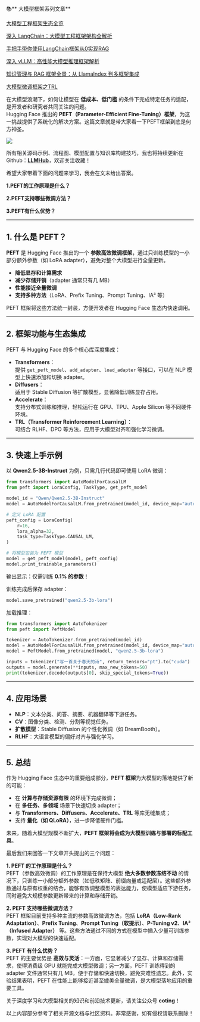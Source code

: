 📚** 大模型框架系列文章**

[大模型工程框架生态全览](https://zhuanlan.zhihu.com/p/1946500640349094644)

[深入 LangChain：大模型工程框架架构全解析](https://zhuanlan.zhihu.com/p/1946599445497095365)

[手把手带你使用LangChain框架从0实现RAG](https://zhuanlan.zhihu.com/p/1946857016162252076)

[深入 vLLM：高性能大模型推理框架解析](https://zhuanlan.zhihu.com/p/1947248904983811905)

[知识管理与 RAG 框架全景：从 LlamaIndex 到多框架集成](https://zhuanlan.zhihu.com/p/1947256018003277719)

[大模型微调框架之TRL](https://zhuanlan.zhihu.com/p/1947619721609458855)

在大模型浪潮下，如何让模型在 **低成本、低门槛** 的条件下完成特定任务的适配，是开发者和研究者共同关注的问题。  
Hugging Face 推出的 **PEFT（Parameter-Efficient Fine-Tuning）框架**，为这一挑战提供了系统化的解决方案。这篇文章就是带大家看一下PEFT框架到底是何方神圣。

![](https://cdn.nlark.com/yuque/0/2025/png/28454971/1756285089281-1606264c-2507-4293-9772-715513559218.png)

<font style="color:rgb(25, 27, 31);">所有相关源码示例、流程图、模型配置与知识库构建技巧，我也将持续更新在Github：</font>[**<font style="color:rgb(25, 27, 31);">LLMHub</font>**](https://github.com/algcoting/LLMHub)<font style="color:rgb(25, 27, 31);">，欢迎关注收藏！</font>

希望大家带着下面的问题来学习，我会在文末给出答案。

**1.PEFT的工作原理是什么？**

**2.PEFT支持哪些微调方法？**

**3.PEFT有什么优势？**

---

## 1. 什么是 PEFT？
**PEFT** 是 Hugging Face 推出的一个 **参数高效微调框架**，通过只训练模型的一小部分额外参数（如 LoRA adapter），避免对整个大模型进行全量更新。

+ **降低显存和计算需求**
+ **减少存储开销**（adapter 通常只有几 MB）
+ **性能接近全量微调**
+ **支持多种方法**（LoRA、Prefix Tuning、Prompt Tuning、IA³ 等）

PEFT 框架将这些方法统一封装，方便开发者在 Hugging Face 生态内快速调用。

---

## 2. 框架功能与生态集成
PEFT 与 Hugging Face 的多个核心库深度集成：

+ **Transformers**：  
提供 `get_peft_model`、`add_adapter`、`load_adapter` 等接口，可以在 NLP 模型上快速添加和切换 adapter。
+ **Diffusers**：  
适用于 Stable Diffusion 等扩散模型，显著降低训练显存占用。
+ **Accelerate**：  
支持分布式训练和推理，轻松运行在 GPU、TPU、Apple Silicon 等不同硬件环境。
+ **TRL（Transformer Reinforcement Learning）**：  
可结合 RLHF、DPO 等方法，应用于大模型对齐和强化学习微调。

---

## 3. 快速上手示例
以 **Qwen2.5-3B-Instruct** 为例，只需几行代码即可使用 LoRA 微调：

```python
from transformers import AutoModelForCausalLM
from peft import LoraConfig, TaskType, get_peft_model

model_id = "Qwen/Qwen2.5-3B-Instruct"
model = AutoModelForCausalLM.from_pretrained(model_id, device_map="auto")

# 定义 LoRA 配置
peft_config = LoraConfig(
    r=16,
    lora_alpha=32,
    task_type=TaskType.CAUSAL_LM,
)

# 将模型包装为 PEFT 模型
model = get_peft_model(model, peft_config)
model.print_trainable_parameters()
```

输出显示：仅需训练 **0.1% 的参数**！

训练完成后保存 adapter：

```python
model.save_pretrained("qwen2.5-3b-lora")
```

加载推理：

```python
from transformers import AutoTokenizer
from peft import PeftModel

tokenizer = AutoTokenizer.from_pretrained(model_id)
model = AutoModelForCausalLM.from_pretrained(model_id, device_map="auto")
model = PeftModel.from_pretrained(model, "qwen2.5-3b-lora")

inputs = tokenizer("写一首关于春天的诗", return_tensors="pt").to("cuda")
outputs = model.generate(**inputs, max_new_tokens=50)
print(tokenizer.decode(outputs[0], skip_special_tokens=True))
```

---

## 4. 应用场景
+ **NLP**：文本分类、问答、摘要、机器翻译等下游任务。
+ **CV**：图像分类、检测、分割等视觉任务。
+ **扩散模型**：Stable Diffusion 的个性化微调（如 DreamBooth）。
+ **RLHF**：大语言模型的偏好对齐与强化学习。

---

## 5. 总结
作为 Hugging Face 生态中的重要组成部分，**PEFT 框架**为大模型的落地提供了新的可能：

+ 在 **计算与存储资源有限** 的环境下完成微调；
+ 在 **多任务、多领域** 场景下快速切换 adapter；
+ 与 **Transformers、Diffusers、Accelerate、TRL** 等库无缝集成；
+ 支持 **量化（如 QLoRA）**，进一步降低硬件门槛。

未来，随着大模型规模不断扩大，**PEFT 框架将会成为大模型训练与部署的标配工具**。



最后我们来回答一下文章开头提出的三个问题：

**1. PEFT 的工作原理是什么？**  
PEFT（参数高效微调）的工作原理是在保持大模型 **绝大多数参数冻结不动** 的情况下，只训练一小部分额外参数（如低秩矩阵、前缀向量或适配层）。这些额外参数通过与原有权重的结合，能够有效调整模型的表达能力，使模型适应下游任务，同时避免大规模参数更新带来的计算和存储开销。

**2. PEFT 支持哪些微调方法？**  
PEFT 框架目前支持多种主流的参数高效微调方法，包括 **LoRA（Low-Rank Adaptation）**、**Prefix Tuning**、**Prompt Tuning（软提示）**、**P-Tuning v2**、**IA³（Infused Adapter）** 等。这些方法通过不同的方式在模型中插入少量可训练参数，实现对大模型的快速适配。

**3. PEFT 有什么优势？**  
PEFT 的主要优势是 **高效与灵活**：一方面，它显著减少了显存、计算和存储需求，使得消费级 GPU 就能完成大模型微调；另一方面，PEFT 训练得到的 adapter 文件通常只有几 MB，便于存储和快速切换，避免灾难性遗忘。此外，实验结果表明，PEFT 在性能上能够接近甚至媲美全量微调，是大模型落地应用的重要工具。

关于深度学习和大模型相关的知识和前沿技术更新，请关注公众号 **coting**！

以上内容部分参考了相关开源文档与社区资料。非常感谢，如有侵权请联系删除！

